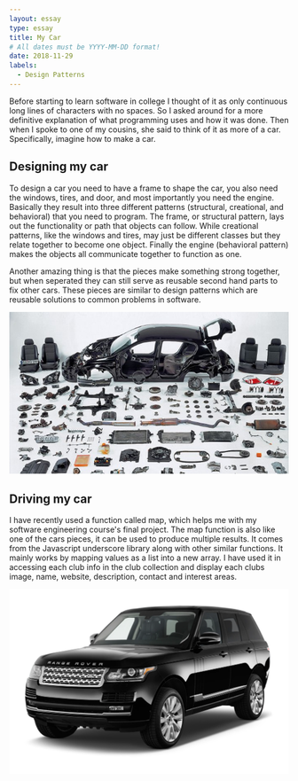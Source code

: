 ```yaml
---
layout: essay
type: essay
title: My Car
# All dates must be YYYY-MM-DD format!
date: 2018-11-29
labels:
  - Design Patterns
---
```


Before starting to learn software in college I thought of it as only continuous long lines of characters with no spaces. So I asked around for a more definitive explanation of what programming uses and how it was done. Then when I spoke to one of my cousins, she said to think of it as more of a car. Specifically, imagine how to make a car.

## Designing my car

To design a car you need to have a frame to shape the car, you also need the windows, tires, and door, and most importantly you need the engine. Basically they result into three different patterns (structural, creational, and behavioral) that you need to program. The frame, or structural pattern, lays out the functionality or path that objects can follow. While creational patterns, like the windows and tires, may just be different classes but they relate together to become one object. Finally the engine (behavioral pattern) makes the objects all communicate together to function as one. 

Another amazing thing is that the pieces make something strong together, but when seperated they can still serve as reusable second hand parts to fix other cars. These pieces are similar to design patterns which are reusable solutions to common problems in software.

<div>
<img class="ui small left floated rounded image" src="../images/carparts.jpg">
</div>


## Driving my car

I have recently used a function called map, which helps me with my software engineering course's final project. The map function is also like one of the cars pieces, it can be used to produce multiple results. It comes from the Javascript underscore library along with other similar functions. It mainly works by mapping values as a list into a new array. I have used it in accessing each club info in the club collection and display each clubs image, name, website, description, contact and interest areas.

<center>
<img class="ui medium image" src="../images/mycar.png">
</center>

